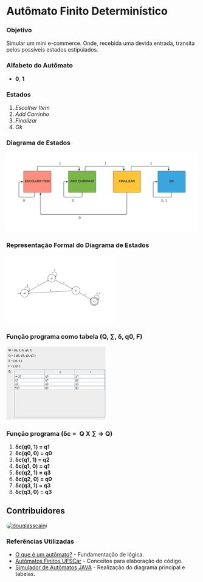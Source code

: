 # Autômato Finito Determinístico

### Objetivo

Simular um mini e-commerce. Onde, recebida uma devida entrada, transita pelos possíveis estados estipulados.

### Alfabeto do Autômato

-   **0**, **1**

### Estados

1. _Escolher Item_
2. _Add Carrinho_
3. _Finalizar_
4. _Ok_

### Diagrama de Estados

![diagrama de estados](./assets/diagrama_de_estados.png)

### Representação Formal do Diagrama de Estados 

![Diagrama de estados formal](./assets/diagrama_de_estados_formal.png)

### Função programa como tabela (Q, ∑, δ, q0, F)

![tabela](./assets/função_tabela.png)

### Função programa (δc =  Q X ∑ → Q)

1. **δc(q0, 1) = q1**
2. **δc(q0, 0) = q0**
3. **δc(q1, 1) = q2**
4. **δc(q1, 0) = q1**
5. **δc(q2, 1) = q3**
6. **δc(q2, 0) = q0**
7. **δc(q3, 1) = q3**
8. **δc(q3, 0) = q3**

## Contribuidores

<a href="https://github.com/douglasscaini" ><img width="50" style="border-radius:2em" src="https://avatars0.githubusercontent.com/u/41807133?v=4" alt="douglasscaini"></a>


### Referências Utilizadas

* [O que é um autômato?] - Fundamentação de lógica.
* [Autômatos Finitos UFSCar] - Conceitos para elaboração do código.
* [Simulador de Autômatos JAVA] - Realização do diagrama principal e tabelas.


[O que é um autômato?]: <https://pt.wikipedia.org/wiki/Aut%C3%B4mato_finito_determin%C3%ADstico>
[Autômatos Finitos UFSCar]: <https://www.youtube.com/watch?v=xlrVXXt1dlI&t=36s>
[Simulador de Autômatos JAVA]: <https://www.youtube.com/watch?v=f6WZWRA2bx8>
